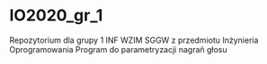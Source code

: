 # IO2020_gr_1
Repozytorium dla grupy 1 INF WZIM SGGW z przedmiotu Inżynieria Oprogramowania
Program do parametryzacji nagrañ głosu
